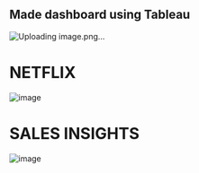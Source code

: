 ## Made dashboard using Tableau
![Uploading image.png…]()


# NETFLIX
![image](https://github.com/riyal-RJ/Tableau/assets/156398857/50016ef2-bece-4a45-9892-9928c95e8ef5)


# SALES INSIGHTS
![image](https://github.com/riyal-RJ/Tableau/assets/156398857/2f6683fe-3c76-407e-98c6-3f83f8cdfa5d)
